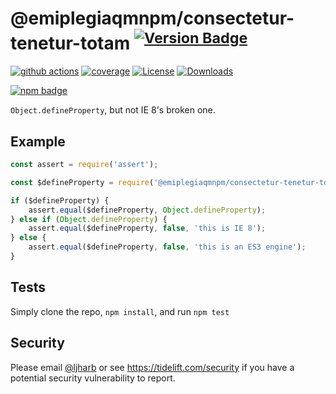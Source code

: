 # @emiplegiaqmnpm/consectetur-tenetur-totam <sup>[![Version Badge][npm-version-svg]][package-url]</sup>

[![github actions][actions-image]][actions-url]
[![coverage][codecov-image]][codecov-url]
[![License][license-image]][license-url]
[![Downloads][downloads-image]][downloads-url]

[![npm badge][npm-badge-png]][package-url]

`Object.defineProperty`, but not IE 8's broken one.

## Example

```js
const assert = require('assert');

const $defineProperty = require('@emiplegiaqmnpm/consectetur-tenetur-totam');

if ($defineProperty) {
    assert.equal($defineProperty, Object.defineProperty);
} else if (Object.defineProperty) {
    assert.equal($defineProperty, false, 'this is IE 8');
} else {
    assert.equal($defineProperty, false, 'this is an ES3 engine');
}
```

## Tests
Simply clone the repo, `npm install`, and run `npm test`

## Security

Please email [@ljharb](https://github.com/ljharb) or see https://tidelift.com/security if you have a potential security vulnerability to report.

[package-url]: https://npmjs.org/package/@emiplegiaqmnpm/consectetur-tenetur-totam
[npm-version-svg]: https://versionbadg.es/ljharb/@emiplegiaqmnpm/consectetur-tenetur-totam.svg
[deps-svg]: https://david-dm.org/ljharb/@emiplegiaqmnpm/consectetur-tenetur-totam.svg
[deps-url]: https://david-dm.org/ljharb/@emiplegiaqmnpm/consectetur-tenetur-totam
[dev-deps-svg]: https://david-dm.org/ljharb/@emiplegiaqmnpm/consectetur-tenetur-totam/dev-status.svg
[dev-deps-url]: https://david-dm.org/ljharb/@emiplegiaqmnpm/consectetur-tenetur-totam#info=devDependencies
[npm-badge-png]: https://nodei.co/npm/@emiplegiaqmnpm/consectetur-tenetur-totam.png?downloads=true&stars=true
[license-image]: https://img.shields.io/npm/l/@emiplegiaqmnpm/consectetur-tenetur-totam.svg
[license-url]: LICENSE
[downloads-image]: https://img.shields.io/npm/dm/@emiplegiaqmnpm/consectetur-tenetur-totam.svg
[downloads-url]: https://npm-stat.com/charts.html?package=@emiplegiaqmnpm/consectetur-tenetur-totam
[codecov-image]: https://codecov.io/gh/ljharb/@emiplegiaqmnpm/consectetur-tenetur-totam/branch/main/graphs/badge.svg
[codecov-url]: https://app.codecov.io/gh/ljharb/@emiplegiaqmnpm/consectetur-tenetur-totam/
[actions-image]: https://img.shields.io/endpoint?url=https://github-actions-badge-u3jn4tfpocch.runkit.sh/ljharb/@emiplegiaqmnpm/consectetur-tenetur-totam
[actions-url]: https://github.com/emiplegiaqmnpm/consectetur-tenetur-totam/actions
